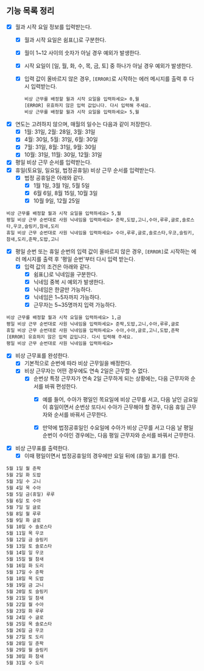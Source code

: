 ## 기능 목록 정리

- [X]  월과 시작 요일 정보를 입력받는다.
    - [X]  월과 시작 요일은 쉼표(,)로 구분한다.
    - [X]  월이 1~12 사이의 숫자가 아닐 경우 예외가 발생한다.
    - [X]  시작 요일이 [일, 월, 화, 수, 목, 금, 토] 중 하나가 아닐 경우 예외가 발생한다.
    - [X]  입력 값이 올바르지 않은 경우, `[ERROR]`로 시작하는 에러 메시지를 출력 후 다시 입력받는다.

       ```
       비상 근무를 배정할 월과 시작 요일을 입력하세요> 0,월
       [ERROR] 유효하지 않은 입력 값입니다. 다시 입력해 주세요.
       비상 근무를 배정할 월과 시작 요일을 입력하세요> 5,월
       ```

- [X]  연도는 고려하지 않으며, 매월의 일수는 다음과 같이 저장한다.
    - [X]  1월: 31일, 2월: 28일, 3월: 31일
    - [X]  4월: 30일, 5월: 31일, 6월: 30일
    - [X]  7월: 31일, 8월: 31일, 9월: 30일
    - [X]  10월: 31일, 11월: 30일, 12월: 31일

- [X]  평일 비상 근무 순서를 입력받는다.
- [X]  휴일(토요일, 일요일, 법정공휴일) 비상 근무 순서를 입력받는다.
    - [X]  법정 공휴일은 아래와 같다.
        - [X]  1월 1일, 3월 1일, 5월 5일
        - [X]  6월 6일, 8월 15일, 10월 3일
        - [X]  10월 9일, 12월 25일

```
비상 근무를 배정할 월과 시작 요일을 입력하세요> 5,월
평일 비상 근무 순번대로 사원 닉네임을 입력하세요> 준팍,도밥,고니,수아,루루,글로,솔로스타,우코,슬링키,참새,도리
휴일 비상 근무 순번대로 사원 닉네임을 입력하세요> 수아,루루,글로,솔로스타,우코,슬링키,참새,도리,준팍,도밥,고니
```

- [X]  평일 순번 또는 휴일 순번의 입력 값이 올바르지 않은 경우, `[ERROR]`로 시작하는 에러 메시지를 출력 후 '평일 순번'부터 다시 입력 받는다.
    - [X]  입력 값의 조건은 아래와 같다.
        - [X]  쉼표(,)로 닉네임을 구분한다.
        - [X]  닉네임 중복 시 예외가 발생한다.
        - [X]  닉네임은 한글만 가능하다.
        - [X]  닉네임은 1~5자까지 가능하다.
        - [X]  근무자는 5~35명까지 입력 가능하다.

```
비상 근무를 배정할 월과 시작 요일을 입력하세요> 1,금
평일 비상 근무 순번대로 사원 닉네임을 입력하세요> 준팍,도밥,고니,수아,루루,글로
휴일 비상 근무 순번대로 사원 닉네임을 입력하세요> 수아,수아,글로,고니,도밥,준팍
[ERROR] 유효하지 않은 입력 값입니다. 다시 입력해 주세요.
평일 비상 근무 순번대로 사원 닉네임을 입력하세요>
```

- [X]  비상 근무표를 완성한다.
    - [X]  기본적으로 순번에 따라 비상 근무일을 배정한다.
    - [X]  비상 근무자는 어떤 경우에도 연속 2일은 근무할 수 없다.
        - [X]  순번상 특정 근무자가 연속 2일 근무하게 되는 상황에는, 다음 근무자와 순서를 바꿔 편성한다.
            - [X]  예를 들어, 수아가 평일인 목요일에 비상 근무를 서고, 다음 날인 금요일이 휴일이면서 순번상 또다시 수아가 근무해야 할 경우, 다음 휴일 근무자와 순서를 바꿔서 근무한다.
            - [X]  만약에 법정공휴일인 수요일에 수아가 비상 근무를 서고 다음 날 평일 순번이 수아인 경우에는, 다음 평일 근무자와 순서를 바꿔서 근무한다.


- [X]  비상 근무표를 출력한다.
    - [X]  이때 평일이면서 법정공휴일의 경우에만 요일 뒤에 (휴일) 표기를 한다.
```
5월 1일 월 준팍
5월 2일 화 도밥
5월 3일 수 고니
5월 4일 목 수아
5월 5일 금(휴일) 루루
5월 6일 토 수아
5월 7일 일 글로
5월 8일 월 루루
5월 9일 화 글로
5월 10일 수 솔로스타
5월 11일 목 우코
5월 12일 금 슬링키
5월 13일 토 솔로스타
5월 14일 일 우코
5월 15일 월 참새
5월 16일 화 도리
5월 17일 수 준팍
5월 18일 목 도밥
5월 19일 금 고니
5월 20일 토 슬링키
5월 21일 일 참새
5월 22일 월 수아
5월 23일 화 루루
5월 24일 수 글로
5월 25일 목 솔로스타
5월 26일 금 우코
5월 27일 토 도리
5월 28일 일 준팍
5월 29일 월 슬링키
5월 30일 화 참새
5월 31일 수 도리
```
